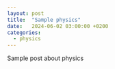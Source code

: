 ```yaml
---
layout: post
title:  "Sample physics"
date:   2024-06-02 03:00:00 +0200
categories: 
  - physics
---
```

Sample post about physics
